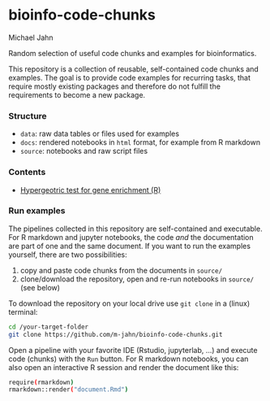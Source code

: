 bioinfo-code-chunks
================================
Michael Jahn

Random selection of useful code chunks and examples for bioinformatics.

This repository is a collection of reusable, self-contained code chunks and examples. The goal is to provide code examples for recurring tasks, that require mostly existing packages and therefore do not fulfill the requirements to become a new package.

### Structure

- `data`: raw data tables or files used for examples
- `docs`: rendered notebooks in `html` format, for example from R markdown
- `source`: notebooks and raw script files

### Contents

- [Hypergeotric test for gene enrichment (R)](https://m-jahn.github.io/bioinfo-code-chunks/hypergeometric-test.nb.html)

### Run examples

The pipelines collected in this repository are self-contained and executable. For R markdown and jupyter notebooks, the code _and_ the documentation are part of one and the same document. If you want to run the examples yourself, there are two possibilities:

1. copy and paste code chunks from the documents in `source/`
2. clone/download the repository, open and re-run notebooks in `source/` (see below)

To download the repository on your local drive use `git clone` in a (linux) terminal:

``` bash
cd /your-target-folder
git clone https://github.com/m-jahn/bioinfo-code-chunks.git
```

Open a pipeline with your favorite IDE (Rstudio, jupyterlab, ...) and execute code (chunks) with the `Run` button. For R markdown notebooks, you can also open an interactive R session and render the document like this:

``` bash
require(rmarkdown)
rmarkdown::render("document.Rmd")
```
